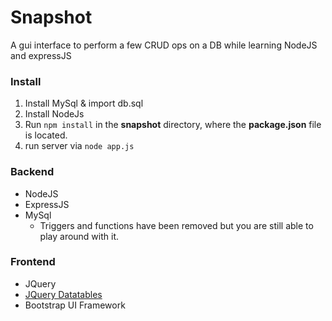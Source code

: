 Snapshot
========

A gui interface to perform a few CRUD ops on a DB while learning NodeJS and expressJS

### Install
1. Install MySql & import db.sql
1. Install NodeJs
2. Run `npm install` in the **snapshot** directory, where the **package.json** file is located.
3. run server via `node app.js`

### Backend
* NodeJS
* ExpressJS
* MySql
  * Triggers and functions have been removed but you are still able to play around with it.
  
### Frontend
* JQuery
* [JQuery Datatables](http://datatables.net/)
* Bootstrap UI Framework
